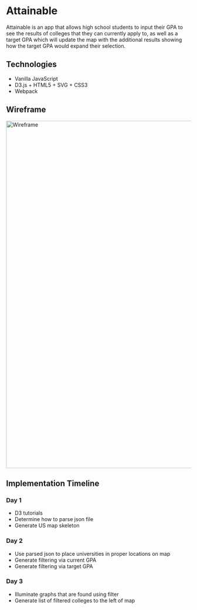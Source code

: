 # Attainable
Attainable is an app that allows high school students to input their GPA to see the results of colleges that they can currently apply to, as well as a target GPA which will update the map with the additional results showing how the target GPA would expand their selection.

## Technologies
* Vanilla JavaScript
* D3.js + HTML5 + SVG + CSS3
* Webpack

## Wireframe
<img width="944" alt="Wireframe" src="https://user-images.githubusercontent.com/27509847/66796821-d0806c00-eed6-11e9-8f03-905128ebed5c.png">


## Implementation Timeline

### Day 1
* D3 tutorials
* Determine how to parse json file
* Generate US map skeleton

### Day 2
* Use parsed json to place universities in proper locations on map
* Generate filtering via current GPA
* Generate filtering via target GPA

### Day 3
* Illuminate graphs that are found using filter
* Generate list of filtered colleges to the left of map
